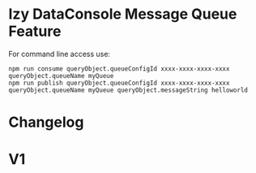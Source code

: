 # Izy DataConsole Message Queue Feature

For command line access use:

	npm run consume queryObject.queueConfigId xxxx-xxxx-xxxx-xxxx queryObject.queueName myQueue
	npm run publish queryObject.queueConfigId xxxx-xxxx-xxxx-xxxx queryObject.queueName myQueue queryObject.messageString helloworld

# Changelog


# V1


